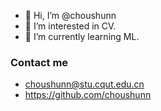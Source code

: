- 👋 Hi, I’m @choushunn
- 👀 I’m interested in CV.
- 🌱 I’m currently learning ML.

### Contact me
- choushunn@stu.cqut.edu.cn
- https://github.com/choushunn
<!---
choushunn/choushunn is a ✨ special ✨ repository because its `README.md` (this file) appears on your GitHub profile.
You can click the Preview link to take a look at your changes.
--->
